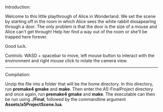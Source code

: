 Introduction:

Welcome to this little playthrough of Alice in Wonderland.
We set the scene by starting off in the room in which Alice 
sees the white rabbit dissapearing through a door. The only 
problem is that the door is the size of a mouse and Alice can't 
get through! Help her find a way out of the room or she'll be trapped
here forever. 

Good luck. 

Controls: WASD + spacebar to move, left mouse button to interact with the 
environment and right mouse click to rotate the camera view. 

*********************************************************************

Compilation:

Unzip the file into a folder that will be the home directory. 
In this directory, run **premake4 gmake** and **make**.
Then enter the A5-FinalProject directory and once again, 
run **premake4 gmake** and **make**. 
The executable can then be run using **./Final**, followed by the 
commandline argument **Assets/a5ProjectScene.lua**. 


